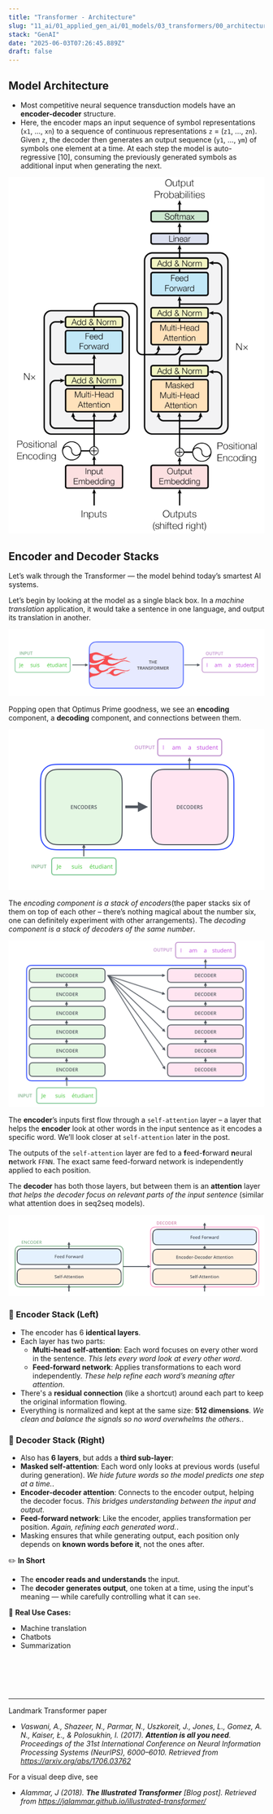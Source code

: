 ```yaml
---
title: "Transformer - Architecture"
slug: "11_ai/01_applied_gen_ai/01_models/03_transformers/00_architecture"
stack: "GenAI"
date: "2025-06-03T07:26:45.889Z"
draft: false
---
```


## Model Architecture

- Most competitive neural sequence transduction models have an **encoder-decoder** structure.
- Here, the encoder maps an input sequence of symbol representations (`x1`, ..., `xn`) to a sequence
  of continuous representations `z` = (`z1`, ..., `zn`). Given `z`, the decoder then generates an output
  sequence (`y1`, ..., `ym`) of symbols one element at a time. At each step the model is auto-regressive
  [10], consuming the previously generated symbols as additional input when generating the next.

![Transformer follows this overall architecture using stacked self-attention and point-wise, fully connected layers for both the encoder and decoder](../../../../../../src/images/11_ai/01_agen_ai/agi-19.png)

## Encoder and Decoder Stacks

Let’s walk through the Transformer — the model behind today’s smartest AI systems.

Let’s begin by looking at the model as a single black box. In a _machine translation_ application, it would take a sentence in one language, and output its translation in another.

![Transformer - High Level](../../../../../../src/images/11_ai/01_agen_ai/agi-17.png)

Popping open that Optimus Prime goodness, we see an **encoding** component, a **decoding** component, and connections between them.

![Transformer - components](../../../../../../src/images/11_ai/01_agen_ai/agi-17a.png)

The _encoding component is a stack of encoders_(the paper stacks six of them on top of each other – there’s nothing magical about the number six, one can definitely experiment with other arrangements). The _decoding component is a stack of decoders of the same number_.

![Transformer - components breakdown](../../../../../../src/images/11_ai/01_agen_ai/agi-17b.png)

The **encoder**’s inputs first flow through a `self-attention` layer – a layer that helps the **encoder** look at other words in the input sentence as it encodes a specific word. We’ll look closer at `self-attention` later in the post.

The outputs of the `self-attention` layer are fed to a **f**eed-**f**orward **n**eural **n**etwork `FFNN`. The exact same feed-forward network is independently applied to each position.

The **decoder** has both those layers, but between them is an **attention** layer _that helps the decoder focus on relevant parts of the input sentence_ (similar what attention does in seq2seq models).

![Transformer - Encoder-Decoder breakdown](../../../../../../src/images/11_ai/01_agen_ai/agi-17d.png)

### 🧠 Encoder Stack (Left)

- The encoder has 6 **identical layers**.
- Each layer has two parts:
  - **Multi-head self-attention**: Each word focuses on every other word in the sentence. <v>_This lets every word look at every other word_</v>.
  - **Feed-forward network**: Applies transformations to each word independently. <v>_These help refine each word’s meaning after attention_</v>.
- There's a **residual connection** (like a shortcut) around each part to keep the original information flowing.
- Everything is normalized and kept at the same size: **512 dimensions**. <v>_We clean and balance the signals so no word overwhelms the others._</v>.

### 🧠 Decoder Stack (Right)

- Also has **6 layers**, but adds a **third sub-layer**:
- **Masked self-attention**: Each word only looks at previous words (useful during generation). <v>_We hide future words so the model predicts one step at a time._</v>.
- **Encoder-decoder attention**: Connects to the encoder output, helping the decoder focus. <v>_This bridges understanding between the input and output_</v>.
- **Feed-forward network**: Like the encoder, applies transformation per position. <v>_Again, refining each generated word._</v>.
- Masking ensures that while generating output, each position only depends on **known words before it**, not the ones after.

✏️ **In Short**

- The **encoder reads and understands** the input.
- The **decoder generates output**, one token at a time, using the input's meaning — while carefully controlling what it can `see`.

🧠 **Real Use Cases:**

- Machine translation
- Chatbots
- Summarization

<br/>
<br/>
<br/>
<br/>

---

Landmark Transformer paper

- _Vaswani, A., Shazeer, N., Parmar, N., Uszkoreit, J., Jones, L., Gomez, A. N., Kaiser, Ł., & Polosukhin, I. (2017). **Attention is all you need**. Proceedings of the 31st International Conference on Neural Information Processing Systems (NeurIPS), 6000–6010. Retrieved from https://arxiv.org/abs/1706.03762_

For a visual deep dive, see

- _Alammar, J (2018). **The Illustrated Transformer** [Blog post]. Retrieved from https://jalammar.github.io/illustrated-transformer/_